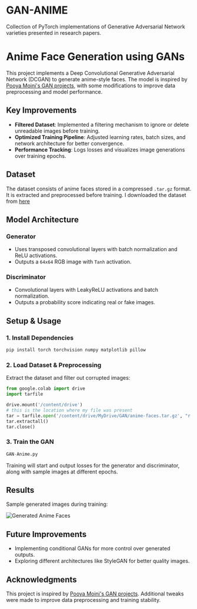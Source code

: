 # GAN-ANIME
Collection of PyTorch implementations of Generative Adversarial Network varieties presented in research papers.

# Anime Face Generation using GANs

This project implements a Deep Convolutional Generative Adversarial Network (DCGAN) to generate anime-style faces. The model is inspired by [Pooya Moini's GAN projects](https://github.com/pooyamoini/GAN-projects), with some modifications to improve data preprocessing and model performance.

## Key Improvements
- **Filtered Dataset**: Implemented a filtering mechanism to ignore or delete unreadable images before training.
- **Optimized Training Pipeline**: Adjusted learning rates, batch sizes, and network architecture for better convergence.
- **Performance Tracking**: Logs losses and visualizes image generations over training epochs.

## Dataset
The dataset consists of anime faces stored in a compressed `.tar.gz` format. It is extracted and preprocessed before training.
I downloaded the dataset from [here](https://sourceforge.net/projects/animegan.mirror/files/data/anime-faces.tar.gz/download)
## Model Architecture
### Generator
- Uses transposed convolutional layers with batch normalization and ReLU activations.
- Outputs a `64x64` RGB image with `Tanh` activation.

### Discriminator
- Convolutional layers with LeakyReLU activations and batch normalization.
- Outputs a probability score indicating real or fake images.

## Setup & Usage
### 1. Install Dependencies
```bash
pip install torch torchvision numpy matplotlib pillow
```

### 2. Load Dataset & Preprocessing
Extract the dataset and filter out corrupted images:
```python
from google.colab import drive
import tarfile

drive.mount('/content/drive')
# this is the location where my file was present
tar = tarfile.open('/content/drive/MyDrive/GAN/anime-faces.tar.gz', "r:gz")
tar.extractall()
tar.close()
```

### 3. Train the GAN
```python
GAN-Anime.py
```
Training will start and output losses for the generator and discriminator, along with sample images at different epochs.

## Results
Sample generated images during training:

![Generated Anime Faces](https://github.com/user-attachments/assets/9674eda0-2e1f-476b-a6b5-386540f2e863)

## Future Improvements
- Implementing conditional GANs for more control over generated outputs.
- Exploring different architectures like StyleGAN for better quality images.

## Acknowledgments
This project is inspired by [Pooya Moini's GAN projects](https://github.com/pooyamoini/GAN-projects). Additional tweaks were made to improve data preprocessing and training stability.

